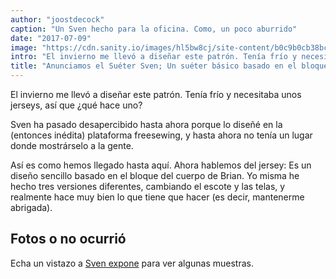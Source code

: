 ```yaml
---
author: "joostdecock"
caption: "Un Sven hecho para la oficina. Como, un poco aburrido"
date: "2017-07-09"
image: "https://cdn.sanity.io/images/hl5bw8cj/site-content/b0c9b0cb38bce095739109946a99b6cda63e7cd9-1000x667.jpg"
intro: "El invierno me llevó a diseñar este patrón. Tenía frío y necesitaba unos jerseys, así que ¿qué hace uno?"
title: "Anunciamos el Suéter Sven; Un suéter básico basado en el bloque de cuerpo Brian"
---
```


El invierno me llevó a diseñar este patrón. Tenía frío y necesitaba unos jerseys, así que ¿qué hace uno?

Sven ha pasado desapercibido hasta ahora porque lo diseñé en la (entonces inédita) plataforma freesewing, y hasta ahora no tenía un lugar donde mostrárselo a la gente.

Así es como hemos llegado hasta aquí. Ahora hablemos del jersey: Es un diseño sencillo basado en el bloque del cuerpo de Brian. Yo misma he hecho tres versiones diferentes, cambiando el escote y las telas, y realmente hace muy bien lo que tiene que hacer (es decir, mantenerme abrigada).

## Fotos o no ocurrió

Echa un vistazo a [Sven expone](/showcase/pattern/sven) para ver algunas muestras.

